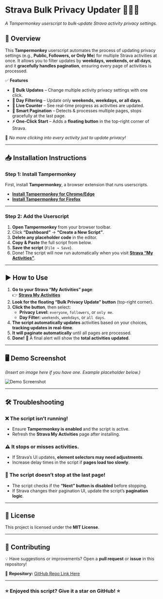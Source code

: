 # Strava Bulk Privacy Updater 🚴🏃‍♂️

*A Tampermonkey userscript to bulk-update Strava activity privacy settings.*

## 📌 Overview

This **Tampermonkey** userscript automates the process of updating privacy settings (e.g., **Public, Followers, or Only Me**) for multiple Strava activities at once. It allows you to filter updates by **weekdays, weekends, or all days**, and it **gracefully handles pagination**, ensuring every page of activities is processed.

✅ **Features**
- **🔄 Bulk Updates** – Change multiple activity privacy settings with one click.
- **📆 Day Filtering** – Update only **weekends, weekdays, or all days**.
- **🔢 Live Counter** – See real-time progress as activities are updated.
- **📑 Smart Pagination** – Detects & processes multiple pages, stops gracefully at the last page.
- **⚡ One-Click Start** – Adds a **floating button** in the top-right corner of Strava.

🚀 *No more clicking into every activity just to update privacy!*

---

## 📥 Installation Instructions

### Step 1: Install Tampermonkey
First, install **Tampermonkey**, a browser extension that runs userscripts.

- **[Install Tampermonkey for Chrome/Edge](https://chrome.google.com/webstore/detail/tampermonkey/dhdgffkkebhmkfjojejmpbldmpobfkfo)**
- **[Install Tampermonkey for Firefox](https://addons.mozilla.org/firefox/addon/tampermonkey/)**

---

### Step 2: Add the Userscript
1. **Open Tampermonkey** from your browser toolbar.
2. Click **“Dashboard”** → **“Create a New Script”**.
3. **Delete any placeholder code** in the editor.
4. **Copy & Paste** the full script from below.
5. **Save the script** (`File → Save`).
6. Done! The script will now run automatically when you visit **[Strava “My Activities”](https://www.strava.com/athlete/training)**.

---

## ▶️ How to Use
1. **Go to your Strava “My Activities” page**:  
   👉 **[Strava My Activities](https://www.strava.com/athlete/training)**
2. **Look for the floating “Bulk Privacy Update” button** (top-right corner).
3. **Click the button**, then select:
   - **Privacy Level:** `everyone`, `followers`, or `only me`.
   - **Day Filter:** `weekends`, `weekdays`, or `all days`.
4. **The script automatically updates** activities based on your choices, **tracking updates in real-time**.
5. **It will paginate automatically** until all pages are processed.
6. **Done!** 🎉 A final alert will show the **total activities updated**.

---

## 🖥️ Demo Screenshot
*(Insert an image here if you have one. Example placeholder below.)*

![Demo Screenshot](https://via.placeholder.com/800x400.png?text=Strava+Bulk+Privacy+Updater)

---

## 🛠️ Troubleshooting
### ❌ The script isn’t running!
- Ensure **Tampermonkey is enabled** and the script is active.
- Refresh the **Strava My Activities** page after installing.

### ⚠️ It stops or misses activities.
- If Strava’s UI updates, **element selectors may need adjustments**.
- Increase delay times in the script if **pages load too slowly**.

### 🛑 The script doesn’t stop at the last page!
- The script checks if the **“Next” button is disabled** before stopping.
- If Strava changes their pagination UI, update the script’s **pagination logic**.

---

## 📝 License
This project is licensed under the **MIT License**.  

---

## 📢 Contributing
💡 Have suggestions or improvements? Open a **pull request** or **issue** in this repository!  

🔗 **Repository:** [GitHub Repo Link Here](https://github.com/YOUR-USERNAME/YOUR-REPO)

---

### ⭐ Enjoyed this script? Give it a star on GitHub! ⭐
